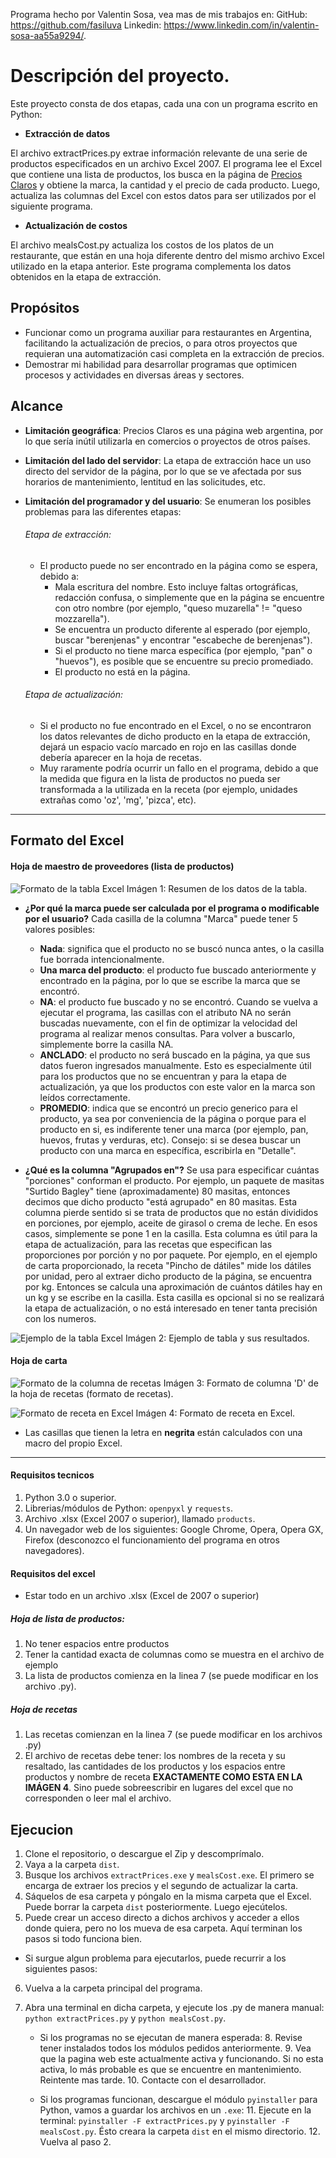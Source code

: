 Programa hecho por Valentin Sosa, vea mas de mis trabajos en:
GitHub: https://github.com/fasiluva 
Linkedin: https://www.linkedin.com/in/valentin-sosa-aa55a9294/.

# Descripción del proyecto.

Este proyecto consta de dos etapas, cada una con un programa escrito en Python:

* **Extracción de datos**

El archivo extractPrices.py extrae información relevante de una serie de productos especificados en un archivo Excel 2007. El programa lee el Excel que contiene una lista de productos, los busca en la página de [Precios Claros](https://www.preciosclaros.gob.ar/#!/buscar-productos) y obtiene la marca, la cantidad y el precio de cada producto. Luego, actualiza las columnas del Excel con estos datos para ser utilizados por el siguiente programa.

* **Actualización de costos**

El archivo mealsCost.py actualiza los costos de los platos de un restaurante, que están en una hoja diferente dentro del mismo archivo Excel utilizado en la etapa anterior. Este programa complementa los datos obtenidos en la etapa de extracción.

## Propósitos

* Funcionar como un programa auxiliar para restaurantes en Argentina, facilitando la actualización de precios, o para otros proyectos que requieran una automatización casi completa en la extracción de precios.
* Demostrar mi habilidad para desarrollar programas que optimicen procesos y actividades en diversas áreas y sectores.

## Alcance 

* **Limitación geográfica**: Precios Claros es una página web argentina, por lo que sería inútil utilizarla en comercios o proyectos de otros países.
* **Limitación del lado del servidor**: La etapa de extracción hace un uso directo del servidor de la página, por lo que se ve afectada por sus horarios de mantenimiento, lentitud en las solicitudes, etc.
* **Limitación del programador y del usuario**: Se enumeran los posibles problemas para las diferentes etapas:
    
    ###### Etapa de extracción:  

    * El producto puede no ser encontrado en la página como se espera, debido a:
        * Mala escritura del nombre. Esto incluye faltas ortográficas, redacción confusa, o simplemente que en la página se encuentre con otro nombre (por ejemplo, "queso muzarella" != "queso mozzarella").
        * Se encuentra un producto diferente al esperado (por ejemplo, buscar "berenjenas" y encontrar "escabeche de berenjenas").
        * Si el producto no tiene marca específica (por ejemplo, "pan" o "huevos"), es posible que se encuentre su precio promediado.
        * El producto no está en la página.

    ###### Etapa de actualización:

    * Si el producto no fue encontrado en el Excel, o no se encontraron los datos relevantes de dicho producto en la etapa de extracción, dejará un espacio vacío marcado en rojo en las casillas donde debería aparecer en la hoja de recetas.
    * Muy raramente podría ocurrir un fallo en el programa, debido a que la medida que figura en la lista de productos no pueda ser transformada a la utilizada en la receta (por ejemplo, unidades extrañas como 'oz', 'mg', 'pizca', etc).

---

## Formato del Excel

#### Hoja de maestro de proveedores (lista de productos)

![Formato de la tabla Excel](https://github.com/fasiluva/Precios-Claros-WebClient/blob/main/docs/TablaDeProductos.png?raw=true)
Imágen 1: Resumen de los datos de la tabla.

* **¿Por qué la marca puede ser calculada por el programa o modificable por el usuario?** Cada casilla de la columna "Marca" puede tener 5 valores posibles:
    * **Nada**: significa que el producto no se buscó nunca antes, o la casilla fue borrada intencionalmente.
    * **Una marca del producto**: el producto fue buscado anteriormente y encontrado en la página, por lo que se escribe la marca que se encontró.
    * **NA**: el producto fue buscado y no se encontró. Cuando se vuelva a ejecutar el programa, las casillas con el atributo NA no serán buscadas nuevamente, con el fin de optimizar la velocidad del programa al realizar menos consultas. Para volver a buscarlo, simplemente borre la casilla NA.
    * **ANCLADO**: el producto no será buscado en la página, ya que sus datos fueron ingresados manualmente. Esto es especialmente útil para los productos que no se encuentran y para la etapa de actualización, ya que los productos con este valor en la marca son leídos correctamente.
    * **PROMEDIO**: indica que se encontró un precio generico para el producto, ya sea por conveniencia de la página o porque para el producto en si, es indiferente tener una marca (por ejemplo, pan, huevos, frutas y verduras, etc). Consejo: si se desea buscar un producto con una marca en específica, escribirla en "Detalle".

* **¿Qué es la columna "Agrupados en"?** Se usa para especificar cuántas "porciones" conforman el producto. Por ejemplo, un paquete de masitas "Surtido Bagley" tiene (aproximadamente) 80 masitas, entonces decimos que dicho producto "está agrupado" en 80 masitas. Esta columna pierde sentido si se trata de productos que no están divididos en porciones, por ejemplo, aceite de girasol o crema de leche. En esos casos, simplemente se pone 1 en la casilla. Esta columna es útil para la etapa de actualización, para las recetas que especifican las proporciones por porción y no por paquete. Por ejemplo, en el ejemplo de carta proporcionado, la receta "Pincho de dátiles" mide los dátiles por unidad, pero al extraer dicho producto de la página, se encuentra por kg. Entonces se calcula una aproximación de cuántos dátiles hay en un kg y se escribe en la casilla. Esta casilla es opcional si no se realizará la etapa de actualización, o no está interesado en tener tanta precisión con los numeros.

![Ejemplo de la tabla Excel](https://github.com/fasiluva/Precios-Claros-WebClient/blob/main/docs/excel-example1.PNG?raw=true)
Imágen 2: Ejemplo de tabla y sus resultados.

#### Hoja de carta 

![Formato de la columna de recetas](https://github.com/fasiluva/Precios-Claros-WebClient/blob/main/docs/FormatoDeLaCarta.png?raw=true)
Imágen 3: Formato de columna 'D' de la hoja de recetas (formato de recetas).

![Formato de receta en Excel](https://github.com/fasiluva/Precios-Claros-WebClient/blob/main/docs/receta-example.PNG?raw=true)
Imágen 4: Formato de receta en Excel.

* Las casillas que tienen la letra en **negrita** están calculados con una macro del propio Excel.

---

#### Requisitos tecnicos

1. Python 3.0 o superior.
2. Librerias/módulos de Python: `openpyxl` y `requests`.
3. Archivo .xlsx (Excel 2007 o superior), llamado `products`.
4. Un navegador web de los siguientes: Google Chrome, Opera, Opera GX, Firefox (desconozco el funcionamiento del programa en otros navegadores).

#### Requisitos del excel

* Estar todo en un archivo .xlsx (Excel de 2007 o superior)

##### Hoja de lista de productos:

1. No tener espacios entre productos
2. Tener la cantidad exacta de columnas como se muestra en el archivo de ejemplo
5. La lista de productos comienza en la linea 7 (se puede modificar en los archivo .py).

##### Hoja de recetas

1. Las recetas comienzan en la linea 7 (se puede modificar en los archivos .py)
1. El archivo de recetas debe tener: los nombres de la receta y su resaltado, las cantidades de los productos y los espacios entre productos y nombre de receta **EXACTAMENTE COMO ESTA EN LA IMÁGEN 4**. Sino puede sobreescribir en lugares del excel que no corresponden o leer mal el archivo.   

## Ejecucion

1. Clone el repositorio, o descargue el Zip y descomprímalo.
2. Vaya a la carpeta `dist`.
3. Busque los archivos `extractPrices.exe` y `mealsCost.exe`.  El primero se encarga de extraer los precios y el segundo de actualizar la carta. 
4. Sáquelos de esa carpeta y póngalo en la misma carpeta que el Excel. Puede borrar la carpeta `dist` posteriormente. Luego ejecútelos.
5. Puede crear un acceso directo a dichos archivos y acceder a ellos donde quiera, pero no los mueva de esa carpeta. Aquí terminan los pasos si todo funciona bien.

* Si surgue algun problema para ejecutarlos, puede recurrir a los siguientes pasos:

6. Vuelva a la carpeta principal del programa.
7. Abra una terminal en dicha carpeta, y ejecute los .py de manera manual: `python extractPrices.py` y `python mealsCost.py`.

    * Si los programas no se ejecutan de manera esperada:
        8. Revise tener instalados todos los módulos pedidos anteriormente.
        9. Vea que la pagina web este actualmente activa y funcionando. Si no esta activa, lo más probable es que se encuentre en mantenimiento. Reintente mas tarde.
        10. Contacte con el desarrollador.
    
    * Si los programas funcionan, descargue el módulo `pyinstaller` para Python, vamos a guardar los archivos en un `.exe`:
        11. Ejecute en la terminal: `pyinstaller -F extractPrices.py` y `pyinstaller -F mealsCost.py`. Ésto creara la carpeta `dist` en el mismo directorio.
        12. Vuelva al paso 2.
